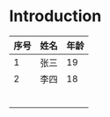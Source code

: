 # Introduction

| 序号 | 姓名 | 年龄 |
| ---- | ---- | ---- |
| 1    | 张三 | 19   |
| 2    | 李四 | 18 |
|  |  |  |
|  |  |  |
|  |  |  |
|  |  |  |
|  |  |  |
|  |  |  |



